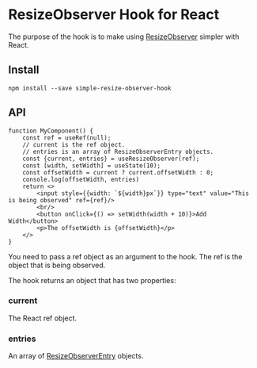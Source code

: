 # ResizeObserver Hook for React

The purpose of the hook is to make using [ResizeObserver](https://developer.mozilla.org/en-US/docs/Web/API/ResizeObserver)
simpler  with React.

## Install

`npm install --save simple-resize-observer-hook`

## API

```ecmascript 6
function MyComponent() {
    const ref = useRef(null);
    // current is the ref object.
    // entries is an array of ResizeObserverEntry objects.
    const {current, entries} = useResizeObserver(ref);
    const [width, setWidth] = useState(10);
    const offsetWidth = current ? current.offsetWidth : 0;
    console.log(offsetWidth, entries)
    return <>
        <input style={{width: `${width}px`}} type="text" value="This is being observed" ref={ref}/>
        <br/>
        <button onClick={() => setWidth(width + 10)}>Add Width</button>
        <p>The offsetWidth is {offsetWidth}</p>
    </>
}
```

You need to pass a ref object as an argument to the hook. The ref is the object that is being observed.

The hook returns an object that has two properties:

### current
The React ref object.

### entries
An array of [ResizeObserverEntry](https://developer.mozilla.org/en-US/docs/Web/API/ResizeObserverEntry) objects.